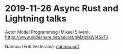 # 2019-11-26 Async Rust and Lightning talks

Actor Model Programming (Mikael Silvén): <https://www.slideshare.net/secret/hMztzIaWI4SkTJ>

Nannou (Erik Vesteraas): [nannou.pdf](nannou.pdf)
